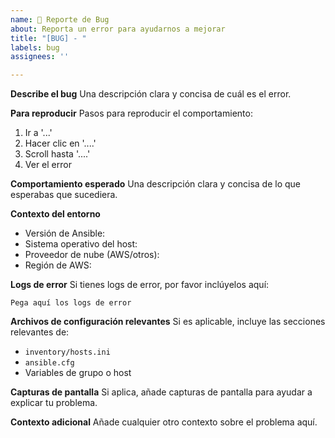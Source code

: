 ```yaml
---
name: 🐞 Reporte de Bug
about: Reporta un error para ayudarnos a mejorar
title: "[BUG] - "
labels: bug
assignees: ''

---
```


**Describe el bug**
Una descripción clara y concisa de cuál es el error.

**Para reproducir**
Pasos para reproducir el comportamiento:
1. Ir a '...'
2. Hacer clic en '....'
3. Scroll hasta '....'
4. Ver el error

**Comportamiento esperado**
Una descripción clara y concisa de lo que esperabas que sucediera.

**Contexto del entorno**
- Versión de Ansible:
- Sistema operativo del host:
- Proveedor de nube (AWS/otros):
- Región de AWS:

**Logs de error**
Si tienes logs de error, por favor inclúyelos aquí:
```
Pega aquí los logs de error
```

**Archivos de configuración relevantes**
Si es aplicable, incluye las secciones relevantes de:
- `inventory/hosts.ini`
- `ansible.cfg`
- Variables de grupo o host

**Capturas de pantalla**
Si aplica, añade capturas de pantalla para ayudar a explicar tu problema.

**Contexto adicional**
Añade cualquier otro contexto sobre el problema aquí.
